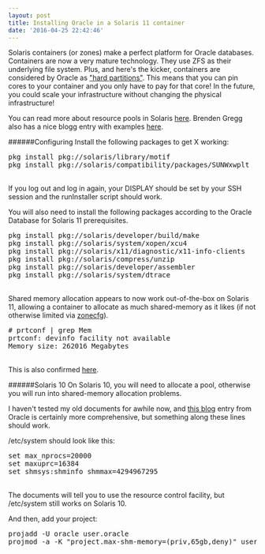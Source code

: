 ```yaml
---
layout: post
title: Installing Oracle in a Solaris 11 container
date: '2016-04-25 22:42:46'
---
```


Solaris containers (or zones) make a perfect platform for Oracle databases. Containers are now a very mature technology. They use ZFS as their underlying file system. Plus, and here's the kicker, containers are considered by Oracle as <a href="http://www.oracle.com/technetwork/server-storage/solaris11/technologies/os-zones-hard-partitioning-2347187.pdf">"hard partitions"</a>. This means that you can pin cores to your container and you only have to pay for that core! In the future, you could scale your infrastructure without changing the physical infrastructure!

You can read more about resource pools in Solaris <a href="https://docs.oracle.com/cd/E19683-01/817-1592/rmpool.task-1/index.html">here</a>. Brenden Gregg also has a nice blogg entry with examples <a href="http://www.brendangregg.com/zones.html">here</a>.

######Configuring
Install the following packages to get X working:
<pre>pkg install pkg://solaris/library/motif
pkg install pkg://solaris/compatibility/packages/SUNWxwplt</pre>

<br>If you log out and log in again, your DISPLAY should be set by your SSH session and the runInstaller script should work.</br>

You will also need to install the following packages according to the Oracle Database for Solaris 11 prerequisites.
<pre>pkg install pkg://solaris/developer/build/make
pkg install pkg://solaris/system/xopen/xcu4
pkg install pkg://solaris/x11/diagnostic/x11-info-clients
pkg install pkg://solaris/compress/unzip
pkg install pkg://solaris/developer/assembler
pkg install pkg://solaris/system/dtrace</pre>

<br>Shared memory allocation appears to now work out-of-the-box on Solaris 11, allowing a container to allocate as much shared-memory as it likes (if not otherwise limited via <a href="https://docs.oracle.com/cd/E36784_01/html/E36871/zonecfg-1m.html">zonecfg</a>).</br>
<pre># prtconf | grep Mem
prtconf: devinfo facility not available
Memory size: 262016 Megabytes</pre>

<br>This is also confirmed <a href="https://docs.oracle.com/cd/E11882_01/install.112/e24349/toc.htm#CDEEHBFC">here</a>.</br>

######Solaris 10
On Solaris 10, you will need to allocate a pool, otherwise you will run into shared-memory allocation problems.

I haven't tested my old documents for awhile now, and <a href="https://blogs.oracle.com/mandalika/entry/oracle_on_solaris_10_fixing">this blog</a> entry from Oracle is certainly more comprehensive, but something along these lines should work.

/etc/system should look like this:
<pre>set max_nprocs=20000
set maxuprc=16384
set shmsys:shminfo_shmmax=4294967295</pre>

<br>The documents will tell you to use the resource control facility, but /etc/system still works on Solaris 10.</br>

And then, add your project:
<pre>projadd -U oracle user.oracle
projmod -a -K "project.max-shm-memory=(priv,65gb,deny)" user.oracle</pre>